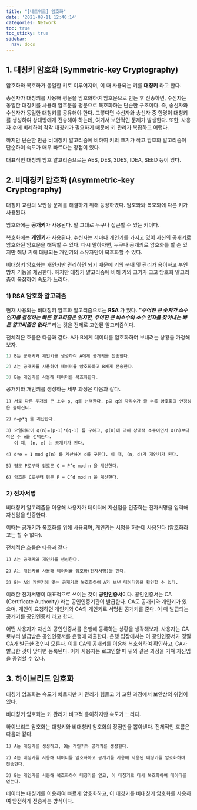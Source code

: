 ```yaml
---
title: "[네트워크] 암호화"
date: '2021-08-11 12:40:14'
categories: Network
toc: true
toc_sticky: true
sidebar:
  nav: docs
---
```


## 1. 대칭키 암호화 (Symmetric-key Cryptography)

암호화와 복호화가 동일한 키로 이루어지며, 이 때 사용되는 키를 **대칭키** 라고 한다. 

송신자가 대칭키를 사용해 평문을 암호화하여 암호문으로 만든 후 전송하면, 수신자는 동일한 대칭키를 사용해 암호문을 평문으로 복호화하는 단순한 구조이다. 즉, 송신자와 수신자가 동일한 대칭키를 공유해야 한다. 그렇다면 수신자와 송신자 중 한명이 대칭키를 생성하여 상대방에게 전송해야 하는데, 여기서 보안적인 문제가 발생한다.  또한, 사용자 수에 비례하여 각각 대칭키가 필요하기 때문에 키 관리가 복잡하고 어렵다.

하지만 단순한 만큼 비대칭키 알고리즘에 비하여 키의 크기가 작고 암호화 알고리즘이 단순하여 속도가 매우 빠르다는 장점이 있다.

대표적인 대칭키 암호 알고리즘으로는 AES, DES, 3DES, IDEA, SEED 등이 있다.



## 2. 비대칭키 암호화 (Asymmetric-key Cryptography)

대칭키 교환의 보안상 문제를 해결하기 위해 등장하였다. 암호화와 복호화에 다른 키가 사용된다. 

암호화에는 **공개키**가 사용된다. 말 그대로 누구나 접근할 수 있는 키이다. 

복호화에는 **개인키**가 사용된다. 수신자는 저마다 개인키를 가지고 있어 자신의 공개키로 암호화된 암호문을 해독할 수 있다. 다시 말하자면, 누구나 공개키로 암호화를 할 순 있지만 해당 키에 대응되는 개인키의 소유자만이 복호화할 수 있다.

비대칭키 암호화는 개인키만 관리하면 되기 때문에 키의 분배 및 관리가 용이하고 부인 방지 기능을 제공한다. 하지만 대칭키 알고리즘에 비해 키의 크기가 크고 암호화 알고리즘이 복잡하여 속도가 느리다.



### 1) RSA 암호화 알고리즘

현재 사용되는 비대칭키 암호화 알고리즘으로는 **RSA** 가 있다. ***"주어진 큰 숫자가 소수인지를 결정하는 빠른 알고리즘은 있지만, 주어진 큰 비소수의 소수 인자를 찾아내는 빠른 알고리즘은 없다."*** 라는 것을 전제로 고안된 알고리즘이다.

전체적은 흐름은 다음과 같다. A가 B에게 데이터를 암호화하여 보내려는 상황을 가정해보자.

```c++
1) B는 공개키와 개인키를 생성하여 A에게 공개키를 전송한다.

2) A는 공개키를 사용하여 데이터를 암호화하고 B에게 전송한다.

3) B는 개인키를 사용해 데이터를 복호화한다.
```



공개키와 개인키를 생성하는 세부 과정은 다음과 같다.

```
1) 서로 다른 두개의 큰 소수 p, q를 선택한다. p와 q의 자리수가 클 수록 암호화의 안정성은 높아진다.

2) n=p*q 를 계산한다.

3) 오일러파이 φ(n)=(p-1)*(q-1) 를 구하고, φ(n)에 대해 상대적 소수이면서 φ(n)보다 작은 수 e를 선택한다.
   이 때, (n, e) 는 공개키가 된다.

4) d*e = 1 mod φ(n) 를 계산하여 d를 구한다. 이 때, (n, d)가 개인키가 된다.

5) 평문 P로부터 암호문 C = P^e mod n 을 계산한다.

6) 암호문 C로부터 평문 P = C^d mod n 을 계산한다.
```



### 2) 전자서명

비대칭키 알고리즘을 이용해 사용자가 데이터에 자신임을 인증하는 전자서명을 입력해 자신임을 인증한다.

이때는 공개키가 복호화를 위해 사용되며, 개인키는 서명을 하는데 사용된다 (암호화라고는 할 수 없다).

전체적은 흐름은 다음과 같다

```
1) A는 공개키와 개인키를 생성한다.

2) A는 개인키를 사용해 데이터를 암호화(전자서명)을 한다.

3) B는 A의 개인키에 맞는 공개키로 복호화하여 A가 보낸 데이터임을 확인할 수 있다.
```



이러한 전자서명이 대표적으로 쓰이는 것이 **공인인증서**이다. 공인인증서는 CA (Certificate Authority) 라는 공인인증기관이 발급한다. CA도 공개키와 개인키가 있으며, 개인이 요청하면 개인키와 CA의 개인키로 서명된 공개키를 준다. 이 때 발급되는 공개키를 공인인증서 라고 한다.

어떤 사용자가 자신의 공인인증서를 은행에 등록하는 상황을 생각해보자. 사용자는 CA로부터 발급받은 공인인증서를 은행에 제출한다. 은행 입장에서는 이 공인인증서가 정말 CA가 발급한 것인지 모른다. 이를 CA의 공개키를 이용해 복호화하여 확인하고, CA가 발급한 것이 맞다면 등록된다. 이제 사용자는 로그인할 때 위와 같은 과정을 거쳐 자신임을 증명할 수 있다.





## 3. 하이브리드 암호화

대칭키 암호화는 속도가 빠르지만 키 관리가 힘들고 키 교환 과정에서 보안상의 위험이 있다. 

비대칭키 암호화는 키 관리가 비교적 용이하지만 속도가 느리다.

하이브리드 암호화는 대칭키와 비대칭키 암호화의 장점만을 뽑아낸다. 전체적인 흐름은 다음과 같다.

```
1) A는 대칭키를 생성하고, B는 개인키와 공개키를 생성한다.

2) A는 대칭키를 사용해 데이터를 암호화하고 공개키를 사용해 사용된 대칭키를 암호화하여 전송한다.

3) B는 개인키를 사용해 복호화하여 대칭키를 얻고, 이 대칭키로 다시 복호화하여 데이터를 얻는다.
```

데이터는 대칭키를 이용하여 빠르게 암호화하고, 이 대칭키를 비대칭키 암호화를 사용하여 안전하게 전송하는 방식이다.
